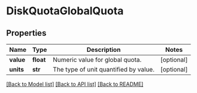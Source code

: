 # DiskQuotaGlobalQuota

## Properties
Name | Type | Description | Notes
------------ | ------------- | ------------- | -------------
**value** | **float** | Numeric value for global quota. | [optional] 
**units** | **str** | The type of unit quantified by value. | [optional] 

[[Back to Model list]](../README.md#documentation-for-models) [[Back to API list]](../README.md#documentation-for-api-endpoints) [[Back to README]](../README.md)


